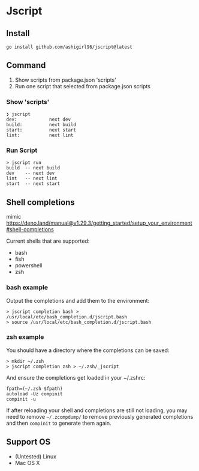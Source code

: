 # Jscript

## Install

```shell
go install github.com/ashigirl96/jscript@latest
```

## Command

1. Show scripts from package.json 'scripts'
2. Run one script that selected from package.json scripts

### Show 'scripts'

```shell
❯ jscript
dev:        	next dev
build:      	next build
start:      	next start
lint:       	next lint
```

### Run Script

```shell
> jscript run
build  -- next build
dev    -- next dev
lint   -- next lint
start  -- next start
```

## Shell completions

mimic https://deno.land/manual@v1.29.3/getting_started/setup_your_environment#shell-completions

Current shells that are supported:

- bash
- fish
- powershell
- zsh

### bash example

Output the completions and add them to the environment:

```shell
> jscript completion bash > /usr/local/etc/bash_completion.d/jscript.bash
> source /usr/local/etc/bash_completion.d/jscript.bash
```


### zsh example

You should have a directory where the completions can be saved:

```shell
> mkdir ~/.zsh
> jscript completion zsh > ~/.zsh/_jscript
```

And ensure the completions get loaded in your ~/.zshrc:

```shell
fpath=(~/.zsh $fpath)
autoload -Uz compinit
compinit -u
```

If after reloading your shell and completions are still not loading, you may need to remove `~/.zcompdump/` to remove previously generated completions and then `compinit` to generate them again.

## Support OS

- (Untested) Linux
- Mac OS X